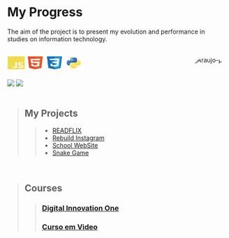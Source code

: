 # My Progress

The aim of the project is to present my evolution and performance in studies on information technology.

<div style="display: inline_block"><br>
  <img align="center" alt="Araujo-Js" height="30" width="40" src="https://raw.githubusercontent.com/devicons/devicon/master/icons/javascript/javascript-plain.svg">
  <img align="center" alt="Araujo-HTML" height="30" width="40" src="https://raw.githubusercontent.com/devicons/devicon/master/icons/html5/html5-original.svg">
  <img align="center" alt="Araujo-CSS" height="30" width="40" src="https://raw.githubusercontent.com/devicons/devicon/master/icons/css3/css3-original.svg">
  <img align="center" alt="Araujo-PY" height="30" width="40" src="https://raw.githubusercontent.com/devicons/devicon/master/icons/python/python-original.svg">
  <img align="right" alt="Araujo-pic" height="150" style="border-radius:50px;" src="https://i.picasion.com/pic91/a6ce3e0917d8e87e66dc4b06081aae52.gif">
</div>

  ###

<div> 
  <a href = "mailto:isabelletecn@gmail.com"><img src="https://img.shields.io/badge/-Gmail-%23333?style=for-the-badge&logo=gmail&logoColor=white" target="_blank"></a>
  <a href="https://www.linkedin.com/in/isabelle-ferreira-de-araujo" target="_blank"><img src="https://img.shields.io/badge/-LinkedIn-%230077B5?style=for-the-badge&logo=linkedin&logoColor=white" target="_blank"></a> 
</div>

<br>

> ## My Projects
> > * [READFLIX](https://github.com/araujobtc/readflix)
> > * [Rebuild Instagram](https://github.com/araujobtc/rebuild-instagram)
> > * [School WebSite](https://github.com/araujobtc/school-website)
> > * [Snake Game](https://github.com/araujobtc/snake-game)
<br>

> ## Courses
> > ### [Digital Innovation One](www.dio.me)
> > ### [Curso em Video](https://www.cursoemvideo.com)
